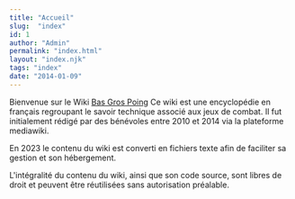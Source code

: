 ```yaml
---
title: "Accueil"
slug:  "index"
id: 1
author: "Admin"
permalink: "index.html"
layout: "index.njk"
tags: "index"
date: "2014-01-09"
---
```



Bienvenue sur le Wiki [Bas Gros Poing](http://basgrospoing.fr/) Ce wiki
est une encyclopédie en français regroupant le savoir technique associé
aux jeux de combat. Il fut initialement rédigé par des bénévoles entre
2010 et 2014 via la plateforme mediawiki. 

En 2023 le contenu du wiki est converti en fichiers texte afin de faciliter sa gestion et son
hébergement.

L'intégralité du contenu du wiki, ainsi que son code source, sont libres
de droit et peuvent être réutilisées sans autorisation préalable.
